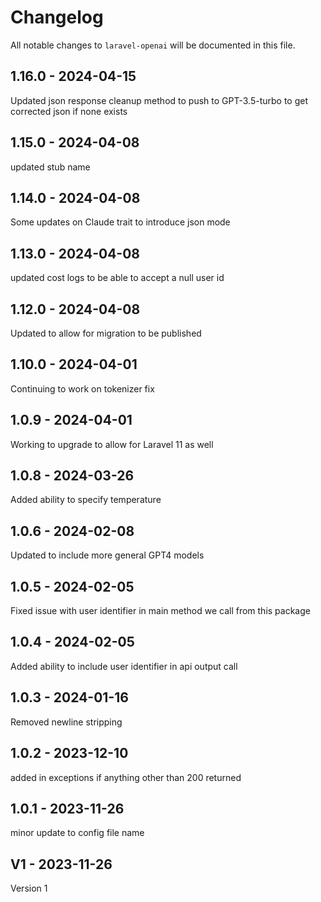 # Changelog

All notable changes to `laravel-openai` will be documented in this file.

## 1.16.0 - 2024-04-15

Updated json response cleanup method to push to GPT-3.5-turbo to get corrected json if none exists

## 1.15.0 - 2024-04-08

updated stub name

## 1.14.0 - 2024-04-08

Some updates on Claude trait to introduce json mode

## 1.13.0 - 2024-04-08

updated cost logs to be able to accept a null user id

## 1.12.0 - 2024-04-08

Updated to allow for migration to be published

## 1.10.0 - 2024-04-01

Continuing to work on tokenizer fix

## 1.0.9 - 2024-04-01

Working to upgrade to allow for Laravel 11 as well

## 1.0.8 - 2024-03-26

Added ability to specify temperature

## 1.0.6 - 2024-02-08

Updated to include more general GPT4 models

## 1.0.5 - 2024-02-05

Fixed issue with user identifier in main method we call from this package

## 1.0.4 - 2024-02-05

Added ability to include user identifier in api output call

## 1.0.3 - 2024-01-16

Removed newline stripping

## 1.0.2 - 2023-12-10

added in exceptions if anything other than 200 returned

## 1.0.1 - 2023-11-26

minor update to config file name

## V1 - 2023-11-26

Version 1
